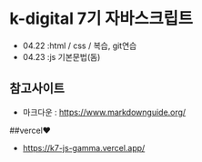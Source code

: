 # k-digital 7기 자바스크립트
+ 04.22 :html / css / 복습, git연습
+ 04.23 :js 기본문법(돔)

## 참고사이트
+ 마크다운 : https://www.markdownguide.org/

##vercel❤
+ https://k7-js-gamma.vercel.app/
